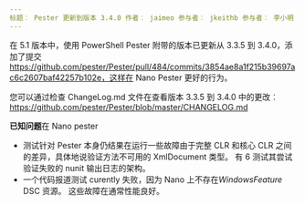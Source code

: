 ```yaml
---
标题︰ Pester 更新到版本 3.4.0 作者︰ jaimeo 参与者︰ jkeithb 参与者︰ 李小明 Bankston （专家是 Jim Truher）
---
```


在 5.1 版本中，使用 PowerShell Pester 附带的版本已更新从 3.3.5 到 3.4.0，添加了提交 https://github.com/pester/Pester/pull/484/commits/3854ae8a1f215b39697ac6c2607baf42257b102e，这样在 Nano Pester 更好的行为。 


您可以通过检查 ChangeLog.md 文件在查看版本 3.3.5 到 3.4.0 中的更改︰ https://github.com/pester/Pester/blob/master/CHANGELOG.md

**已知问题**在 Nano pester 
* 测试针对 Pester 本身仍结果在运行一些故障由于完整 CLR 和核心 CLR 之间的差异，具体地说验证方法不可用的 XmlDocument 类型。 有 6 测试其尝试验证失败的 nunit 输出日志的架构。 
* 一个代码报道测试 curently 失败，因为 Nano 上不存在*WindowsFeature* DSC 资源。 这些故障在通常性能良好。